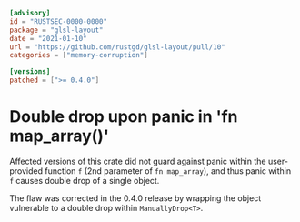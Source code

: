 ```toml
[advisory]
id = "RUSTSEC-0000-0000"
package = "glsl-layout"
date = "2021-01-10"
url = "https://github.com/rustgd/glsl-layout/pull/10"
categories = ["memory-corruption"]

[versions]
patched = [">= 0.4.0"]
```

# Double drop upon panic in 'fn map_array()'

Affected versions of this crate did not guard against panic within the user-provided function `f` (2nd parameter of `fn map_array`), and thus panic within `f` 
causes double drop of a single object.

The flaw was corrected in the 0.4.0 release by wrapping the object vulnerable
to a double drop within `ManuallyDrop<T>`.

